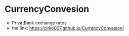 # CurrencyConvesion
- PrivatBank exchange rates
- the link: https://cirko007.github.io/CurrencyConvesion/
